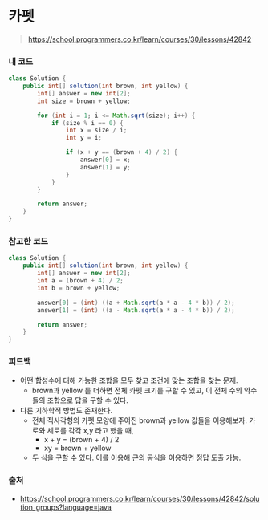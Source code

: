# 카펫

> https://school.programmers.co.kr/learn/courses/30/lessons/42842

### 내 코드

```java
class Solution {
    public int[] solution(int brown, int yellow) {
        int[] answer = new int[2];
        int size = brown + yellow;

        for (int i = 1; i <= Math.sqrt(size); i++) {
            if (size % i == 0) {
                int x = size / i;
                int y = i;

                if (x + y == (brown + 4) / 2) {
                    answer[0] = x;
                    answer[1] = y;
                }
            }
        }

        return answer;
    }
}
```

### 참고한 코드

```java
class Solution {
    public int[] solution(int brown, int yellow) {
        int[] answer = new int[2];
        int a = (brown + 4) / 2;
        int b = brown + yellow;

        answer[0] = (int) ((a + Math.sqrt(a * a - 4 * b)) / 2);
        answer[1] = (int) ((a - Math.sqrt(a * a - 4 * b)) / 2);

        return answer;
    }
}
```

### 피드백

- 어떤 합성수에 대해 가능한 조합을 모두 찾고 조건에 맞는 조합을 찾는 문제.
    - brown과 yellow 를 더하면 전체 카펫 크기를 구할 수 있고, 이 전체 수의 약수들의 조합으로 답을 구할 수 있다.
- 다른 기하학적 방법도 존재한다.
    - 전체 직사각형의 카펫 모양에 주어진 brown과 yellow 값들을 이용해보자. 가로와 세로를 각각 x,y 라고 했을 때,
        - x + y = (brown + 4) / 2
        - xy = brown + yellow
    - 두 식을 구할 수 있다. 이를 이용해 근의 공식을 이용하면 정답 도출 가능.

### 출처

- https://school.programmers.co.kr/learn/courses/30/lessons/42842/solution_groups?language=java